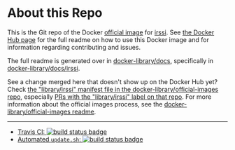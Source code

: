 # About this Repo

This is the Git repo of the Docker [official image](https://docs.docker.com/docker-hub/official_repos/) for [irssi](https://registry.hub.docker.com/_/irssi/). See [the Docker Hub page](https://registry.hub.docker.com/_/irssi/) for the full readme on how to use this Docker image and for information regarding contributing and issues.

The full readme is generated over in [docker-library/docs](https://github.com/docker-library/docs), specifically in [docker-library/docs/irssi](https://github.com/docker-library/docs/tree/master/irssi).

See a change merged here that doesn't show up on the Docker Hub yet? Check [the "library/irssi" manifest file in the docker-library/official-images repo](https://github.com/docker-library/official-images/blob/master/library/irssi), especially [PRs with the "library/irssi" label on that repo](https://github.com/docker-library/official-images/labels/library%2Firssi). For more information about the official images process, see the [docker-library/official-images readme](https://github.com/docker-library/official-images/blob/master/README.md).

---

-	[Travis CI:
	![build status badge](https://img.shields.io/travis/jessfraz/irssi/master.svg)](https://travis-ci.org/jessfraz/irssi/branches)
-	[Automated `update.sh`:
	![build status badge](https://doi-janky.infosiftr.net/job/update.sh/job/irssi/badge/icon)](https://doi-janky.infosiftr.net/job/update.sh/job/irssi)

<!-- THIS FILE IS GENERATED BY https://github.com/docker-library/docs/blob/master/generate-repo-stub-readme.sh -->
